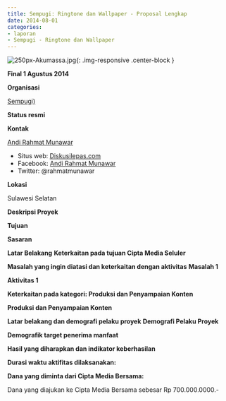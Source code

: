 ```yaml
---
title: Sempugi: Ringtone dan Wallpaper - Proposal Lengkap
date: 2014-08-01 
categories:
- laporan
- Sempugi - Ringtone dan Wallpaper
---
```


![250px-Akumassa.jpg](/uploads/250px-Akumassa.jpg){: .img-responsive .center-block }

**Final 1 Agustus 2014**

**Organisasi**

  [Sempugi)](http://wiki.ciptamedia.org/wiki/Sempugi)
  
**Status resmi**

**Kontak**

  [Andi Rahmat Munawar](http://wiki.ciptamedia.org/wiki/Andi_Rahmat_Munawar)
* Situs web: [Diskusilepas.com](http://www.diskusilepas.com/)
* Facebook: [Andi Rahmat Munawar](http://www.facebook.com/andirahmatmunawar)
* Twitter: @rahmatmunawar

**Lokasi**

Sulawesi Selatan

**Deskripsi Proyek**


**Tujuan**

**Sasaran**


**Latar Belakang**
 **Keterkaitan pada tujuan Cipta Media Seluler**

   
**Masalah yang ingin diatasi dan keterkaitan dengan aktivitas**
 **Masalah 1**

    
 **Aktivitas 1**

**Keterkaitan pada kategori: Produksi dan Penyampaian Konten**

   
**Produksi dan Penyampaian Konten**



 **Latar belakang dan demografi pelaku proyek**
 **Demografi Pelaku Proyek**

  
 **Demografik target penerima manfaat**

  
 **Hasil yang diharapkan dan indikator keberhasilan**

  
  
 **Durasi waktu aktifitas dilaksanakan:**

  

 **Dana yang diminta dari Cipta Media Bersama:**
  
  Dana yang diajukan ke Cipta Media Bersama sebesar Rp 700.000.0000.-
 
